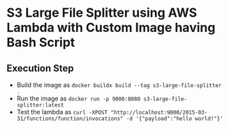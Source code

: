 # S3 Large File Splitter using AWS Lambda with Custom Image having Bash Script

## Execution Step
* Build the image as `docker buildx build --tag s3-large-file-splitter .`
* Run the image as `docker run -p 9000:8080 s3-large-file-splitter:latest`
* Test the lambda as `curl -XPOST "http://localhost:9000/2015-03-31/functions/function/invocations" -d '{"payload":"hello world!"}'`